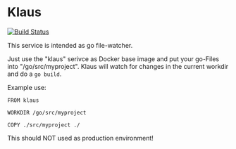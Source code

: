 # Klaus

[![Build Status](https://travis-ci.org/dabeck/klaus.svg?branch=master)](https://travis-ci.org/dabeck/klaus)

This service is intended as go file-watcher.

Just use the "klaus" serivce as Docker base image and put your go-Files into "/go/src/myproject". Klaus will watch for changes in the current workdir and do a `go build`.

Example use:

```
FROM klaus

WORKDIR /go/src/myproject

COPY ./src/myproject ./
```

This should NOT used as production environment!
